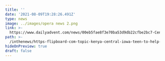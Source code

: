```yaml
---
title: ''
date: '2021-08-09T19:28:26.491Z'
type: news
image: ../images/opera news 2.png
link: >-
  https://www.dailyadvent.com/news/00eb5fae8f3e70ba53d9db22cfbe2bc7-Central-Iowa-teen-to-help-send-feminine-hygiene-products-to-Kenya
path: >-
  /inthenews/https-flipboard-com-topic-kenya-central-iowa-teen-to-help-send-feminine-hygiene-products-to-kenya-a-cal0jsw1rz614jdjpm6czg-3aa-3a3473547084-ab247c1fb8-2fflipboard-com
hideOnPreview: true
draft: false
---
```

